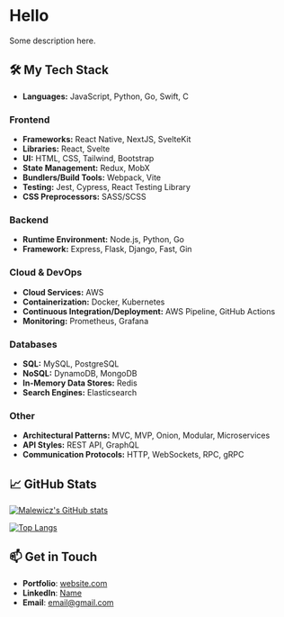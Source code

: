 # Hello

Some description here.

## 🛠️ My Tech Stack

- **Languages:** JavaScript, Python, Go, Swift, C

### Frontend

- **Frameworks:** React Native, NextJS, SvelteKit
- **Libraries:** React, Svelte
- **UI:** HTML, CSS, Tailwind, Bootstrap
- **State Management:** Redux, MobX
- **Bundlers/Build Tools:** Webpack, Vite
- **Testing:** Jest, Cypress, React Testing Library
- **CSS Preprocessors:** SASS/SCSS

### Backend

- **Runtime Environment:** Node.js, Python, Go
- **Framework:** Express, Flask, Django, Fast, Gin

### Cloud & DevOps

- **Cloud Services:** AWS
- **Containerization:** Docker, Kubernetes
- **Continuous Integration/Deployment:** AWS Pipeline, GitHub Actions
- **Monitoring:** Prometheus, Grafana

### Databases

- **SQL:** MySQL, PostgreSQL
- **NoSQL:** DynamoDB, MongoDB
- **In-Memory Data Stores:** Redis
- **Search Engines:** Elasticsearch

### Other

- **Architectural Patterns:** MVC, MVP, Onion, Modular, Microservices
- **API Styles:** REST API, GraphQL
- **Communication Protocols:** HTTP, WebSockets, RPC, gRPC


## 📈 GitHub Stats

[![Malewicz's GitHub stats](https://github-readme-stats.vercel.app/api?username=malewicz1337&show_icons=true&theme=dark)](https://github.com/malewicz1337/github-readme-stats)

[![Top Langs](https://github-readme-stats.vercel.app/api/top-langs/?username=malewicz1337&show_icons=true&theme=dark)](https://github.com/malewicz1337/github-readme-stats)

## 📫 Get in Touch

- **Portfolio**: [website.com](https://yourwebsite.com)
- **LinkedIn**: [Name](https://www.linkedin.com/in/yourlinkedin/)
- **Email**: [email@gmail.com](mailto:youremail@gmail.com)


<!---
malewicz1337/malewicz1337 is a ✨ special ✨ repository because its `README.md` (this file) appears on your GitHub profile.
You can click the Preview link to take a look at your changes.
--->
